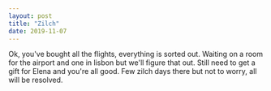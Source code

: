 ```yaml
---
layout: post
title: "Zilch"
date: 2019-11-07
---
```


Ok, you've bought all the flights, everything is sorted out. Waiting on a room for the airport and one in lisbon but we'll figure that out. Still need to get a gift for Elena and you're all good. Few zilch days there but not to worry, all will be resolved.